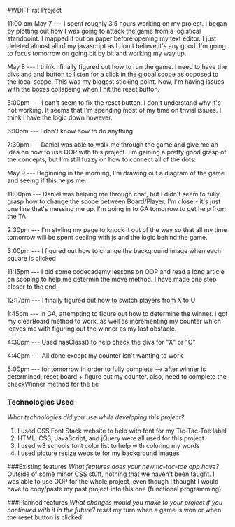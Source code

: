 #WDI: First Project

11:00 pm May 7 --- I spent roughly 3.5 hours working on my project.  I began by plotting out how I was going to attack
the game from a logistical standpoint.  I mapped it out on paper before opening my text editor.  I just deleted almost
all of my javascript as I don't believe it's any good.  I'm going to focus tomorrow on going bit by bit and working my
way up.

May 8 --- I think I finally figured out how to run the game.  I need to have the divs and and button to listen for a click in the global scope as opposed to the local scope.  This was my biggest sticking point.  Now, I'm having issues with the boxes collapsing when I hit the reset button.

5:00pm --- I can't seem to fix the reset button.  I don't understand why it's not working.  It seems that I'm spending most of my time on trivial issues.  I think I have the logic down however.

6:10pm --- I don't know how to do anything

7:30pm --- Daniel was able to walk me through the game and give me an idea on how to use OOP with this project.  I'm gaining a pretty good grasp of the concepts, but I'm still fuzzy on how to connect all of the dots.

May 9 --- Beginning in the morning, I'm drawing out a diagram of the game and seeing if this helps me.

11:00pm --- Daniel was helping me through chat, but I didn't seem to fully grasp how to change the scope between Board/Player.  I'm close - it's just one line that's messing me up.  I'm going in to GA tomorrow to get help from the TA

2:30pm --- I'm styling my page to knock it out of the way so that all my time tomorrow will be spent dealing with js and the logic behind the game.

3:00pm --- I figured out how to change the background image when each square is clicked

11:15pm --- I did some codecademy lessons on OOP and read a long article on scoping to help me determin the move method.  I have made one step closer to the end.

12:17pm --- I finally figured out how to switch players from X to O

1:45pm --- In GA, attempting to figure out how to determine the winner.  I got my clearBoard method to work, as well as incrementing my counter which leaves me with figuring out the winner as my last obstacle.

4:30pm --- Used hasClass() to help check the divs for "X" or "O"

4:40pm --- All done except my counter isn't wanting to work

5:00pm --- for tomorrow in order to fully complete --> after winner is determined, reset board + figure out my counter.  also, need to complete the checkWinner method for the tie




### Technologies Used
*What technologies did you use while developing this project?*
1) I used CSS Font Stack website to help with font for my Tic-Tac-Toe label
2) HTML, CSS, JavaScript, and jQuery were all used for this project
3) I used w3 schools font color list to help with coloring my words
4) I used picture resize website for my background images

###Existing features
*What features does your new tic-tac-toe app have?*
Outside of some minor CSS stuff, nothing that we haven't been taught.  I was able to use OOP for the whole project, even though I thought I would have to copy/paste my past project into this one (functional programming).

###Planned features
*What changes would you make to your project if you continued with it in the future?*
reset my turn when a game is won or when the reset button is clicked
